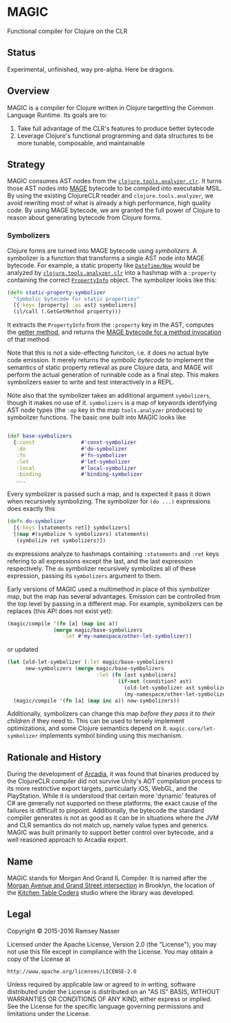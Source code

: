MAGIC
=====
Functional compiler for Clojure on the CLR

Status
------
Experimental, unfinished, way pre-alpha. Here be dragons.

Overview
--------
MAGIC is a compiler for Clojure written in Clojure targetting the Common Language Runtime. Its goals are to:

1. Take full advantage of the CLR's features to produce better bytecode
2. Leverage Clojure's functional programming and data structures to be more tunable, composable, and maintainable

Strategy
--------
MAGIC consumes AST nodes from the [`clojure.tools.analyzer.clr`](https://github.com/nasser/tools.analyzer.clr). It turns those AST nodes into [MAGE](https://github.com/nasser/mage) bytecode to be compiled into executable MSIL. By using the existing ClojureCLR reader and `clojure.tools.analyzer`, we avoid rewriting most of what is already a high performance, high quality code. By using MAGE bytecode, we are granted the full power of Clojure to reason about generating bytecode from Clojure forms.

### Symbolizers
Clojure forms are turned into MAGE bytecode using *symbolizers*. A symbolizer is a function that transforms a single AST node into MAGE bytecode. For example, a static property like [`DateTime/Now`](https://msdn.microsoft.com/en-us/library/system.datetime.now(v=vs.110).aspx) would be analyzed by [`clojure.tools.analyzer.clr`](https://github.com/nasser/tools.analyzer.clr) into a hashmap with a `:property` containing the correct [`PropertyInfo`](https://msdn.microsoft.com/en-us/library/system.reflection.propertyinfo(v=vs.110).aspx) object. The symbolizer looks like this:

```clojure
(defn static-property-symbolizer
  "Symbolic bytecode for static properties"
  [{:keys [property] :as ast} symbolizers]
  (il/call (.GetGetMethod property)))
```

It extracts the `PropertyInfo` from the `:property` key in the AST, computes the [getter method](https://msdn.microsoft.com/en-us/library/e17dw503(v=vs.110).aspx), and returns the [MAGE bytecode for a method invocation](https://msdn.microsoft.com/en-us/library/system.reflection.emit.opcodes.call(v=vs.110).aspx) of that method.

Note that this is not a side-effecting funciton, i.e. it does no actual byte code emission. It merely returns the *symbolic bytecode* to implement the semantics of static property retieval as pure Clojure data, and MAGE will perform the actual generation of runnable code as a final step. This makes symbolizers easier to write and test interactively in a REPL.

Note also that the symbolizer takes an additional argument `symbolizers`, though it makes no use of it. `symbolizers` is a map of keywords identifying AST node types (the `:op` key in the map `tools.analyzer` produces) to symbolizer functions. The basic one built into MAGIC looks like 

```clojure

(def base-symbolizers
  {:const               #'const-symbolizer
   :do                  #'do-symbolizer
   :fn                  #'fn-symbolizer
   :let                 #'let-symbolizer
   :local               #'local-symbolizer
   :binding             #'binding-symbolizer
   ...
```

Every symbolizer is passed such a map, and is expected it pass it down when recursively symbolizing. The symbolizer for `(do ...)` expressions does exactly this

```clojure
(defn do-symbolizer
  [{:keys [statements ret]} symbolizers]
  [(map #(symbolize % symbolizers) statements)
   (symbolize ret symbolizers)])
```

`do` expressions analyze to hashmaps containing `:statements` and `:ret` keys refering to all expressions except the last, and the last expression respectively. The `do` symbolizer recursively symbolizes all of these expression, passing its `symbolizers` argument to them.

Early versions of MAGIC used a multimethod in place of this symbolizer map, but the map has several advantages. Emission can be controlled from the top level by passing in a different map. For example, symbolizers can be replaces (this API does not exist yet):

```clojure
(magic/compile '(fn [a] (map inc a))
               (merge magic/base-symbolizers
                  :let #'my-namespace/other-let-symbolizer))
```

or updated

```clojure
(let [old-let-symbolizer (:let magic/base-symbolizers)
      new-symbolizers (merge magic/base-symbolizers
                             :let (fn [ast symbolizers]
                                    (if-not (condition? ast)
                                      (old-let-symbolizer ast symbolizers)
                                      (my-namespace/other-let-symbolizer ast symbolizers))))]
  (magic/compile '(fn [a] (map inc a)) new-symbolizers))
```

Additionally, symbolizers can change this map *before they pass it to their children* if they need to. This can be used to tersely implement optimizations, and some Clojure semantics depend on it. `magic.core/let-symbolizer` implements symbol binding using this mechanism.

Rationale and History
---------------------
During the development of [Arcadia](https://github.com/arcadia-unity/Arcadia), it was found that binaries produced by the ClojureCLR compiler did not survive Unity's AOT compilation process to its more restrictive export targets, particularly iOS, WebGL, and the PlayStation. While it is understood that certain more 'dynamic' features of C# are generally not supported on these platforms, the exact cause of the failures is difficult to pinpoint. Additionally, the bytecode the standard compiler generates is not as good as it can be in situations where the JVM and CLR semantics do not match up, namely value types and generics. MAGIC was built primarily to support better control over bytecode, and a well reasoned approach to Arcadia export.

Name
----
MAGIC stands for Morgan And Grand IL Compiler. It is named after the [Morgan Avenue and Grand Street intersection](https://www.google.com/maps/place/Grand+St+%26+Morgan+Ave,+Brooklyn,+NY+11237/@40.7133714,-73.9348001,17z/data=!3m1!4b1!4m2!3m1!1s0x89c25eab5ea3b021:0x77aaab63f0e3d135) in Brooklyn, the location of the [Kitchen Table Coders](http://kitchentablecoders.com/) studio where the library was developed.

Legal
-----
Copyright © 2015-2016 Ramsey Nasser

Licensed under the Apache License, Version 2.0 (the "License"); you may not use this file except in compliance with the License. You may obtain a copy of the License at

```
http://www.apache.org/licenses/LICENSE-2.0
```

Unless required by applicable law or agreed to in writing, software distributed under the License is distributed on an "AS IS" BASIS, WITHOUT WARRANTIES OR CONDITIONS OF ANY KIND, either express or implied. See the License for the specific language governing permissions and limitations under the License.